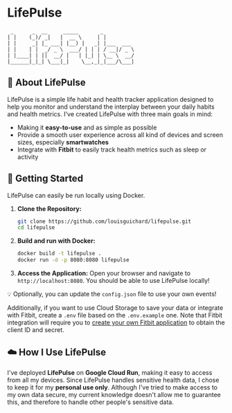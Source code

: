# LifePulse

```
 _      _  __     _____       _          
| |    (_)/ _|   |  __ \     | |         
| |     _| |_ ___| |__) |   _| |___  ___ 
| |    | |  _/ _ \  ___/ | | | / __|/ _ \
| |____| | ||  __/ |   | |_| | \__ \  __/
|______|_|_| \___|_|    \__,_|_|___/\___|
```

## 🌱 About LifePulse

LifePulse is a simple life habit and health tracker application designed to help you monitor and understand the interplay between your daily habits and health metrics. I've created LifePulse with three main goals in mind:
- Making it **easy-to-use** and as simple as possible
- Provide a smooth user experience across all kind of devices and screen sizes, especially **smartwatches**
- Integrate with **Fitbit** to easily track health metrics such as sleep or activity

## 🚀 Getting Started

LifePulse can easily be run locally using Docker.

1. **Clone the Repository:**
   ```bash
   git clone https://github.com/louisguichard/lifepulse.git
   cd lifepulse
   ```

2. **Build and run with Docker:**
   ```bash
   docker build -t lifepulse .
   docker run -d -p 8080:8080 lifepulse
   ```

3. **Access the Application:**
   Open your browser and navigate to `http://localhost:8080`. You should be able to use LifePulse locally!

💡 Optionally, you can update the `config.json` file to use your own events! 

Additionally, if you want to use Cloud Storage to save your data or integrate with Fitbit, create a `.env` file based on the `.env.example` one. Note that Fitbit integration will require you to [create your own Fitbit application](https://dev.fitbit.com/apps/new) to obtain the client ID and secret.


## ☁️ How I Use LifePulse

I've deployed **LifePulse** on **Google Cloud Run**, making it easy to access from all my devices. Since LifePulse handles sensitive health data, I chose to keep it for my **personal use only**. Although I've tried to make access to my own data secure, my current knowledge doesn't allow me to guarantee this, and therefore to handle other people's sensitive data.
